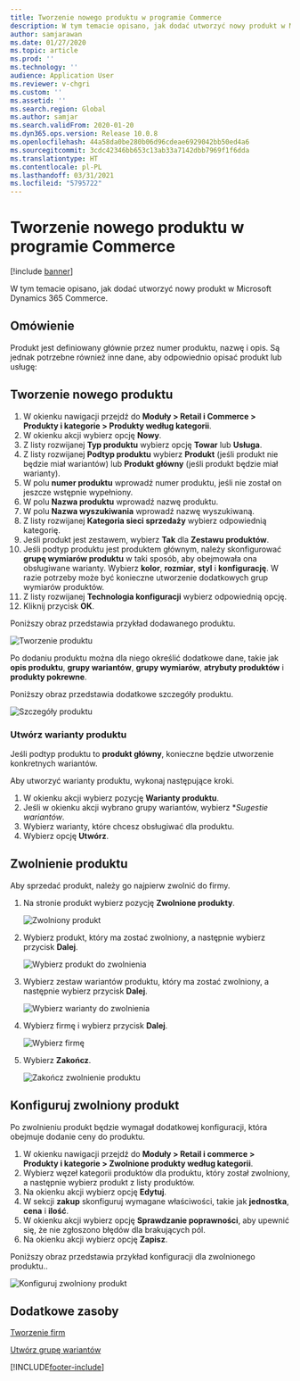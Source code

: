 ```yaml
---
title: Tworzenie nowego produktu w programie Commerce
description: W tym temacie opisano, jak dodać utworzyć nowy produkt w Microsoft Dynamics 365 Commerce.
author: samjarawan
ms.date: 01/27/2020
ms.topic: article
ms.prod: ''
ms.technology: ''
audience: Application User
ms.reviewer: v-chgri
ms.custom: ''
ms.assetid: ''
ms.search.region: Global
ms.author: samjar
ms.search.validFrom: 2020-01-20
ms.dyn365.ops.version: Release 10.0.8
ms.openlocfilehash: 44a58da0be280b06d96cdeae6929042bb50ed4a6
ms.sourcegitcommit: 3cdc42346bb653c13ab33a7142dbb7969f1f6dda
ms.translationtype: HT
ms.contentlocale: pl-PL
ms.lasthandoff: 03/31/2021
ms.locfileid: "5795722"
---
```

# <a name="create-a-new-product-in-commerce"></a>Tworzenie nowego produktu w programie Commerce


[!include [banner](includes/banner.md)]

W tym temacie opisano, jak dodać utworzyć nowy produkt w Microsoft Dynamics 365 Commerce.

## <a name="overview"></a>Omówienie

Produkt jest definiowany głównie przez numer produktu, nazwę i opis. Są jednak potrzebne również inne dane, aby odpowiednio opisać produkt lub usługę:

## <a name="create-a-new-product"></a>Tworzenie nowego produktu

1. W okienku nawigacji przejdź do **Moduły \> Retail i Commerce \> Produkty i kategorie \> Produkty według kategorii**.
1. W okienku akcji wybierz opcję **Nowy**.
1. Z listy rozwijanej **Typ produktu** wybierz opcję **Towar** lub **Usługa**.
1. Z listy rozwijanej **Podtyp produktu** wybierz **Produkt** (jeśli produkt nie będzie miał wariantów) lub **Produkt główny** (jeśli produkt będzie miał warianty).
1. W polu **numer produktu** wprowadź numer produktu, jeśli nie został on jeszcze wstępnie wypełniony.
1. W polu **Nazwa produktu** wprowadź nazwę produktu.
1. W polu **Nazwa wyszukiwania** wprowadź nazwę wyszukiwaną.
1. Z listy rozwijanej **Kategoria sieci sprzedaży** wybierz odpowiednią kategorię.
1. Jeśli produkt jest zestawem, wybierz **Tak** dla **Zestawu produktów**.
1. Jeśli podtyp produktu jest produktem głównym, należy skonfigurować **grupę wymiarów produktu** w taki sposób, aby obejmowała ona obsługiwane warianty. Wybierz **kolor**, **rozmiar**, **styl** i **konfigurację**. W razie potrzeby może być konieczne utworzenie dodatkowych grup wymiarów produktów.
1. Z listy rozwijanej **Technologia konfiguracji** wybierz odpowiednią opcję.
1. Kliknij przycisk **OK**.

Poniższy obraz przedstawia przykład dodawanego produktu.

![Tworzenie produktu](media/create-new-product.png)

Po dodaniu produktu można dla niego określić dodatkowe dane, takie jak **opis produktu**, **grupy wariantów**, **grupy wymiarów**, **atrybuty produktów** i **produkty pokrewne**.

Poniższy obraz przedstawia dodatkowe szczegóły produktu.

![Szczegóły produktu](media/create-new-product-2.png)

### <a name="create-product-variants"></a>Utwórz warianty produktu

Jeśli podtyp produktu to **produkt główny**, konieczne będzie utworzenie konkretnych wariantów. 

Aby utworzyć warianty produktu, wykonaj następujące kroki.

1. W okienku akcji wybierz pozycję **Warianty produktu**.
1. Jeśli w okienku akcji wybrano grupy wariantów, wybierz **Sugestie wariantów*.
1. Wybierz warianty, które chcesz obsługiwać dla produktu.
1. Wybierz opcję **Utwórz**.

## <a name="release-a-product"></a>Zwolnienie produktu

Aby sprzedać produkt, należy go najpierw zwolnić do firmy.

1. Na stronie produkt wybierz pozycję **Zwolnione produkty**.

    ![Zwolniony produkt](media/create-new-product-3.png)

1. Wybierz produkt, który ma zostać zwolniony, a następnie wybierz przycisk **Dalej**.

    ![Wybierz produkt do zwolnienia](media/create-new-product-4.png)

1. Wybierz zestaw wariantów produktu, który ma zostać zwolniony, a następnie wybierz przycisk **Dalej**.

    ![Wybierz warianty do zwolnienia](media/create-new-product-5.png)

1. Wybierz firmę i wybierz przycisk **Dalej**.

    ![Wybierz firmę](media/create-new-product-6.png)

1. Wybierz **Zakończ**.

    ![Zakończ zwolnienie produktu](media/create-new-product-7.png)

## <a name="configure-a-released-product"></a>Konfiguruj zwolniony produkt

Po zwolnieniu produkt będzie wymagał dodatkowej konfiguracji, która obejmuje dodanie ceny do produktu.

1. W okienku nawigacji przejdź do **Moduły \> Retail i commerce \> Produkty i kategorie \> Zwolnione produkty według kategorii**.
1. Wybierz węzeł kategorii produktów dla produktu, który został zwolniony, a następnie wybierz produkt z listy produktów.
1. Na okienku akcji wybierz opcję **Edytuj**.
1. W sekcji **zakup** skonfiguruj wymagane właściwości, takie jak **jednostka**, **cena** i **ilość**.
1. W okienku akcji wybierz opcję **Sprawdzanie poprawności**, aby upewnić się, że nie zgłoszono błędów dla brakujących pól.
1. Na okienku akcji wybierz opcję **Zapisz**.

Poniższy obraz przedstawia przykład konfiguracji dla zwolnionego produktu..

![Konfiguruj zwolniony produkt](media/create-new-product-8.png)

## <a name="additional-resources"></a>Dodatkowe zasoby

[Tworzenie firm](channels-legal-entities.md)

[Utwórz grupę wariantów](create-variant-group.md) 


[!INCLUDE[footer-include](../includes/footer-banner.md)]